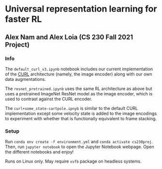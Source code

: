 # Universal representation learning for faster RL
## Alex Nam and Alex Loia (CS 230 Fall 2021 Project)

### Info
The `default_curl_v3.ipynb` notebook includes our current implementation of the [CURL](https://github.com/MishaLaskin/curl) architecture (namely, the image encoder) along with our own data augmentations.

The `resnet_pretrained.ipynb` uses the same RL architecture as above but uses a pretrained ImageNet ResNet model as the image encoder, which is used to contrast against the CURL encoder.

The `curl+some_state-cartpole.ipnyb` is similar to the default CURL implementation except some velocity state is added to the image encodings to experiment with whether that is functionally equivalent to frame stacking.

### Setup
Run `conda env create -f environment.yml` and `conda activate cs230proj`. Then, run `jupyter notebook` to open the Jupyter Notebook webpage. Open the different notebooks and enjoy!

Runs on Linux only. May require `xvfb` package on headless systems.
